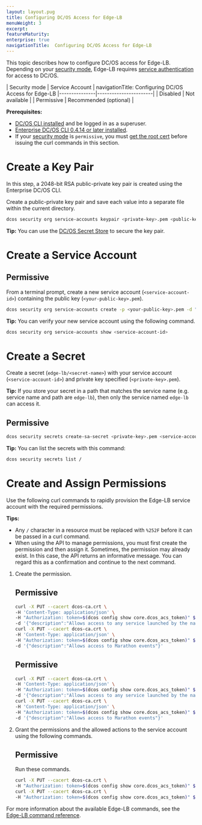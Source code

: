 ```yaml
---
layout: layout.pug
title: Configuring DC/OS Access for Edge-LB
menuWeight: 3
excerpt:
featureMaturity:
enterprise: true
navigationTitle:  Configuring DC/OS Access for Edge-LB
---
```


This topic describes how to configure DC/OS access for Edge-LB. Depending on your [security mode](/docs/1.10/overview/security/security-modes/), Edge-LB requires [service authentication](/docs/1.10/security/ent/service-auth/) for access to DC/OS.

| Security mode | Service Account |
navigationTitle:  Configuring DC/OS Access for Edge-LB
|---------------|-----------------------|
| Disabled      | Not available   |
| Permissive    | Recommended (optional) |

**Prerequisites:**

- [DC/OS CLI installed](/docs/1.10/cli/install/) and be logged in as a superuser.
- [Enterprise DC/OS CLI 0.4.14 or later installed](/docs/1.10/cli/enterprise-cli/#ent-cli-install).
- If your [security mode](/docs/1.10/overview/security/security-modes/) is `permissive`, you must [get the root cert](/docs/1.10/networking/tls-ssl/get-cert/) before issuing the curl commands in this section.

# <a name="create-a-keypair"></a>Create a Key Pair
In this step, a 2048-bit RSA public-private key pair is created using the Enterprise DC/OS CLI.

Create a public-private key pair and save each value into a separate file within the current directory.

```bash
dcos security org service-accounts keypair <private-key>.pem <public-key>.pem
```

**Tip:** You can use the [DC/OS Secret Store](/docs/1.10/security/ent/secrets/) to secure the key pair.

# <a name="create-a-service-account"></a>Create a Service Account

## Permissive
From a terminal prompt, create a new service account (`<service-account-id>`) containing the public key (`<your-public-key>.pem`).

```bash
dcos security org service-accounts create -p <your-public-key>.pem -d "Edge-LB service account" <service-account-id>
```

**Tip:** You can verify your new service account using the following command.

```bash
dcos security org service-accounts show <service-account-id>
```

# <a name="create-an-sa-secret"></a>Create a Secret
Create a secret (`edge-lb/<secret-name>`) with your service account (`<service-account-id>`) and private key specified (`<private-key>.pem`).

**Tip:** If you store your secret in a path that matches the service name (e.g. service name and path are `edge-lb`), then only the service named `edge-lb` can access it.

## Permissive

```bash
dcos security secrets create-sa-secret <private-key>.pem <service-account-id> edge-lb/<secret-name>
```

**Tip:**
You can list the secrets with this command:

```bash
dcos security secrets list /
```

# <a name="give-perms"></a>Create and Assign Permissions
Use the following curl commands to rapidly provision the Edge-LB service account with the required permissions.

**Tips:**

- Any `/` character in a resource must be replaced with `%252F` before it can be passed in a curl command.
- When using the API to manage permissions, you must first create the permission and then assign it. Sometimes, the permission may already exist. In this case, the API returns an informative message. You can regard this as a confirmation and continue to the next command.

1.  Create the permission.

    ## Permissive

    ```bash
    curl -X PUT --cacert dcos-ca.crt \
    -H 'Content-Type: application/json' \
    -H "Authorization: token=$(dcos config show core.dcos_acs_token)" $(dcos config show core.dcos_url)/acs/api/v1/acls/dcos:service:marathon:marathon:services:%252F \
    -d '{"description":"Allows access to any service launched by the native Marathon instance"}' \
    curl -X PUT --cacert dcos-ca.crt \
    -H 'Content-Type: application/json' \
    -H "Authorization: token=$(dcos config show core.dcos_acs_token)" $(dcos config show core.dcos_url)/acs/api/v1/acls/dcos:service:marathon:marathon:admin:events \
    -d '{"description":"Allows access to Marathon events"}'
    ```

    ## Permissive

    ```bash
    curl -X PUT --cacert dcos-ca.crt \
    -H 'Content-Type: application/json' \
    -H "Authorization: token=$(dcos config show core.dcos_acs_token)" $(dcos config show core.dcos_url)/acs/api/v1/acls/dcos:service:marathon:marathon:services:%252F \
    -d '{"description":"Allows access to any service launched by the native Marathon instance"}' \
    curl -X PUT --cacert dcos-ca.crt \
    -H 'Content-Type: application/json' \
    -H "Authorization: token=$(dcos config show core.dcos_acs_token)" $(dcos config show core.dcos_url)/acs/api/v1/acls/dcos:service:marathon:marathon:admin:events \
    -d '{"description":"Allows access to Marathon events"}'
    ```    


1.  Grant the permissions and the allowed actions to the service account using the following commands.

    ## Permissive
    Run these commands.

    ```bash
    curl -X PUT --cacert dcos-ca.crt \
    -H "Authorization: token=$(dcos config show core.dcos_acs_token)" $(dcos config show core.dcos_url)/acs/api/v1/acls/dcos:service:marathon:marathon:services:%252F/users/edgelb-principal/read
    curl -X PUT --cacert dcos-ca.crt \
    -H "Authorization: token=$(dcos config show core.dcos_acs_token)" $(dcos config show core.dcos_url)/acs/api/v1/acls/dcos:service:marathon:marathon:admin:events/users/edgelb-principal/read
    ```

For more information about the available Edge-LB commands, see the [Edge-LB command reference](/docs/1.10/cli/command-reference/dcos-edgelb/).

